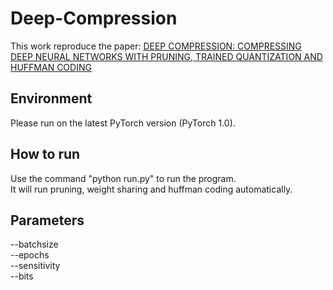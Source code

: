 # Deep-Compression
This work reproduce the paper: [DEEP COMPRESSION: COMPRESSING DEEP NEURAL NETWORKS WITH PRUNING, TRAINED QUANTIZATION
AND HUFFMAN CODING](https://arxiv.org/pdf/1510.00149.pdf)  

## Environment
Please run on the latest PyTorch version (PyTorch 1.0).

## How to run
Use the command "python run.py" to run the program.  
It will run pruning, weight sharing and huffman coding automatically.  

## Parameters
--batchsize  
--epochs  
--sensitivity  
--bits  
